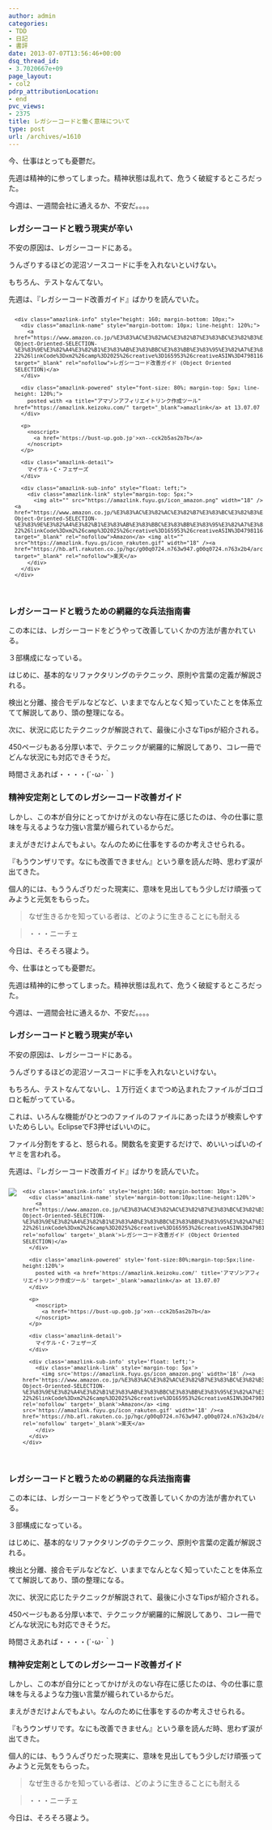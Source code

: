```yaml
---
author: admin
categories:
- TDD
- 日記
- 書評
date: 2013-07-07T13:56:46+00:00
dsq_thread_id:
- 3.7020667e+09
page_layout:
- col2
pdrp_attributionLocation:
- end
pvc_views:
- 2375
title: レガシーコードと働く意味について
type: post
url: /archives/=1610
---
```


<!--:ja-->今、仕事はとっても憂鬱だ。

先週は精神的に参ってしまった。精神状態は乱れて、危うく破綻するところだった。

今週は、一週間会社に通えるか、不安だ。。。。

### レガシーコードと戦う現実が辛い

不安の原因は、レガシーコードにある。

うんざりするほどの泥沼ソースコードに手を入れないといけない。

もちろん、テストなんてない。

先週は、『レガシーコード改善ガイド』ばかりを読んでいた。

<div class="amazlink-box" style="text-align: left; padding-bottom: 20px; font-size: small; /zoom: 1; overflow: hidden;">
  <div class="amazlink-list" style="clear: both;">
    <div class="amazlink-image" style="float: left; margin: 0px 12px 1px 0px;">
      <a href="https://www.amazon.co.jp/%E3%83%AC%E3%82%AC%E3%82%B7%E3%83%BC%E3%82%B3%E3%83%BC%E3%83%89%E6%94%B9%E5%96%84%E3%82%AC%E3%82%A4%E3%83%89-Object-Oriented-SELECTION-%E3%83%9E%E3%82%A4%E3%82%B1%E3%83%AB%E3%83%BBC%E3%83%BB%E3%83%95%E3%82%A7%E3%82%B6%E3%83%BC%E3%82%BA/dp/4798116831%3FSubscriptionId%3DAKIAJBCXQ4WQGJ7WU3WA%26tag%3Dsleephacker-22%26linkCode%3Dxm2%26camp%3D2025%26creative%3D165953%26creativeASIN%3D4798116831" target="_blank" rel="nofollow"><img style="border: none;" alt="" src="https://ecx.images-amazon.com/images/I/51MtlVCi45L._SL160_.jpg" /></a>
    </div>
    
    <div class="amazlink-info" style="height: 160; margin-bottom: 10px;">
      <div class="amazlink-name" style="margin-bottom: 10px; line-height: 120%;">
        <a href="https://www.amazon.co.jp/%E3%83%AC%E3%82%AC%E3%82%B7%E3%83%BC%E3%82%B3%E3%83%BC%E3%83%89%E6%94%B9%E5%96%84%E3%82%AC%E3%82%A4%E3%83%89-Object-Oriented-SELECTION-%E3%83%9E%E3%82%A4%E3%82%B1%E3%83%AB%E3%83%BBC%E3%83%BB%E3%83%95%E3%82%A7%E3%82%B6%E3%83%BC%E3%82%BA/dp/4798116831%3FSubscriptionId%3DAKIAJBCXQ4WQGJ7WU3WA%26tag%3Dsleephacker-22%26linkCode%3Dxm2%26camp%3D2025%26creative%3D165953%26creativeASIN%3D4798116831" target="_blank" rel="nofollow">レガシーコード改善ガイド (Object Oriented SELECTION)</a>
      </div>
      
      <div class="amazlink-powered" style="font-size: 80%; margin-top: 5px; line-height: 120%;">
        posted with <a title="アマゾンアフィリエイトリンク作成ツール" href="https://amazlink.keizoku.com/" target="_blank">amazlink</a> at 13.07.07
      </div>
      
      <p>
        <noscript>
          <a href='https://bust-up.gob.jp'>xn--cck2b5as2b7b</a>
        </noscript>
      </p>
      
      <div class="amazlink-detail">
        マイケル・C・フェザーズ
      </div>
      
      <div class="amazlink-sub-info" style="float: left;">
        <div class="amazlink-link" style="margin-top: 5px;">
          <img alt="" src="https://amazlink.fuyu.gs/icon_amazon.png" width="18" /><a href="https://www.amazon.co.jp/%E3%83%AC%E3%82%AC%E3%82%B7%E3%83%BC%E3%82%B3%E3%83%BC%E3%83%89%E6%94%B9%E5%96%84%E3%82%AC%E3%82%A4%E3%83%89-Object-Oriented-SELECTION-%E3%83%9E%E3%82%A4%E3%82%B1%E3%83%AB%E3%83%BBC%E3%83%BB%E3%83%95%E3%82%A7%E3%82%B6%E3%83%BC%E3%82%BA/dp/4798116831%3FSubscriptionId%3DAKIAJBCXQ4WQGJ7WU3WA%26tag%3Dsleephacker-22%26linkCode%3Dxm2%26camp%3D2025%26creative%3D165953%26creativeASIN%3D4798116831" target="_blank" rel="nofollow">Amazon</a> <img alt="" src="https://amazlink.fuyu.gs/icon_rakuten.gif" width="18" /><a href="https://hb.afl.rakuten.co.jp/hgc/g00q0724.n763w947.g00q0724.n763x2b4/archives/c=http%3A%2F%2Fbooks.rakuten.co.jp%2Frb%2F6121689%2F&m=http%3A%2F%2Fm.rakuten.co.jp%2Frms%2Fmsv%2FItem%3Fn%3D6121689%26surl%3Dbook" target="_blank" rel="nofollow">楽天</a>
        </div>
      </div>
    </div>
  </div>
</div>

### レガシーコードと戦うための網羅的な兵法指南書

この本には、レガシーコードをどうやって改善していくかの方法が書かれている。

３部構成になっている。

はじめに、基本的なリファクタリングのテクニック、原則や言葉の定義が解説される。

検出と分離、接合モデルなどなど、いままでなんとなく知っていたことを体系立てて解説してあり、頭の整理になる。

次に、状況に応じたテクニックが解説されて、最後に小さなTipsが紹介される。

450ページもある分厚い本で、テクニックが網羅的に解説してあり、コレ一冊でどんな状況にも対応できそうだ。

時間さえあれば・・・・(´･ω･｀)

### 精神安定剤としてのレガシーコード改善ガイド

しかし、この本が自分にとってかけがえのない存在に感じたのは、今の仕事に意味を与えるような力強い言葉が綴られているからだ。

まえがきだけよんでもよい。なんのために仕事をするのか考えさせられる。

『もうウンザリです。なにも改善できません』という章を読んだ時、思わず涙が出てきた。

個人的には、もううんざりだった現実に、意味を見出してもう少しだけ頑張ってみようと元気をもらった。

> なぜ生きるかを知っている者は、どのように生きることにも耐える
  
> ・・・ニーチェ

今日は、そろそろ寝よう。<!--:-->

<!--:en-->

今、仕事はとっても憂鬱だ。

先週は精神的に参ってしまった。精神状態は乱れて、危うく破綻するところだった。

今週は、一週間会社に通えるか、不安だ。。。。

### レガシーコードと戦う現実が辛い

不安の原因は、レガシーコードにある。

うんざりするほどの泥沼ソースコードに手を入れないといけない。

もちろん、テストなんてないし、１万行近くまでつめ込まれたファイルがゴロゴロと転がってている。

これは、いろんな機能がひとつのファイルのファイルにあったほうが検索しやすいためらしい。EclipseでF3押せばいいのに。

ファイル分割をすると、怒られる。関数名を変更するだけで、めいいっぱいのイヤミを言われる。

先週は、『レガシーコード改善ガイド』ばかりを読んでいた。

<div class='amazlink-box' style='text-align:left;padding-bottom:20px;font-size:small;/zoom: 1;overflow: hidden;'>
  <div class='amazlink-list' style='clear: both;'>
    <div class='amazlink-image' style='float:left;margin:0px 12px 1px 0px;'>
      <a href='https://www.amazon.co.jp/%E3%83%AC%E3%82%AC%E3%82%B7%E3%83%BC%E3%82%B3%E3%83%BC%E3%83%89%E6%94%B9%E5%96%84%E3%82%AC%E3%82%A4%E3%83%89-Object-Oriented-SELECTION-%E3%83%9E%E3%82%A4%E3%82%B1%E3%83%AB%E3%83%BBC%E3%83%BB%E3%83%95%E3%82%A7%E3%82%B6%E3%83%BC%E3%82%BA/dp/4798116831%3FSubscriptionId%3DAKIAJBCXQ4WQGJ7WU3WA%26tag%3Dsleephacker-22%26linkCode%3Dxm2%26camp%3D2025%26creative%3D165953%26creativeASIN%3D4798116831' target='_blank' rel='nofollow'><img src='https://ecx.images-amazon.com/images/I/51MtlVCi45L._SL160_.jpg' style='border: none;' /></a>
    </div>
    
    <div class='amazlink-info' style='height:160; margin-bottom: 10px'>
      <div class='amazlink-name' style='margin-bottom:10px;line-height:120%'>
        <a href='https://www.amazon.co.jp/%E3%83%AC%E3%82%AC%E3%82%B7%E3%83%BC%E3%82%B3%E3%83%BC%E3%83%89%E6%94%B9%E5%96%84%E3%82%AC%E3%82%A4%E3%83%89-Object-Oriented-SELECTION-%E3%83%9E%E3%82%A4%E3%82%B1%E3%83%AB%E3%83%BBC%E3%83%BB%E3%83%95%E3%82%A7%E3%82%B6%E3%83%BC%E3%82%BA/dp/4798116831%3FSubscriptionId%3DAKIAJBCXQ4WQGJ7WU3WA%26tag%3Dsleephacker-22%26linkCode%3Dxm2%26camp%3D2025%26creative%3D165953%26creativeASIN%3D4798116831' rel='nofollow' target='_blank'>レガシーコード改善ガイド (Object Oriented SELECTION)</a>
      </div>
      
      <div class='amazlink-powered' style='font-size:80%;margin-top:5px;line-height:120%'>
        posted with <a href='https://amazlink.keizoku.com/' title='アマゾンアフィリエイトリンク作成ツール' target='_blank'>amazlink</a> at 13.07.07
      </div>
      
      <p>
        <noscript>
          <a href='https://bust-up.gob.jp'>xn--cck2b5as2b7b</a>
        </noscript>
      </p>
      
      <div class='amazlink-detail'>
        マイケル・C・フェザーズ
      </div>
      
      <div class='amazlink-sub-info' style='float: left;'>
        <div class='amazlink-link' style='margin-top: 5px'>
          <img src='https://amazlink.fuyu.gs/icon_amazon.png' width='18' /><a href='https://www.amazon.co.jp/%E3%83%AC%E3%82%AC%E3%82%B7%E3%83%BC%E3%82%B3%E3%83%BC%E3%83%89%E6%94%B9%E5%96%84%E3%82%AC%E3%82%A4%E3%83%89-Object-Oriented-SELECTION-%E3%83%9E%E3%82%A4%E3%82%B1%E3%83%AB%E3%83%BBC%E3%83%BB%E3%83%95%E3%82%A7%E3%82%B6%E3%83%BC%E3%82%BA/dp/4798116831%3FSubscriptionId%3DAKIAJBCXQ4WQGJ7WU3WA%26tag%3Dsleephacker-22%26linkCode%3Dxm2%26camp%3D2025%26creative%3D165953%26creativeASIN%3D4798116831' rel='nofollow' target='_blank'>Amazon</a> <img src='https://amazlink.fuyu.gs/icon_rakuten.gif' width='18' /><a href='https://hb.afl.rakuten.co.jp/hgc/g00q0724.n763w947.g00q0724.n763x2b4/archives/c=http%3A%2F%2Fbooks.rakuten.co.jp%2Frb%2F6121689%2F&#038;m=http%3A%2F%2Fm.rakuten.co.jp%2Frms%2Fmsv%2FItem%3Fn%3D6121689%26surl%3Dbook' rel='nofollow' target='_blank'>楽天</a>
        </div>
      </div>
    </div>
  </div>
</div>

### レガシーコードと戦うための網羅的な兵法指南書

この本には、レガシーコードをどうやって改善していくかの方法が書かれている。

３部構成になっている。

はじめに、基本的なリファクタリングのテクニック、原則や言葉の定義が解説される。

検出と分離、接合モデルなどなど、いままでなんとなく知っていたことを体系立てて解説してあり、頭の整理になる。

次に、状況に応じたテクニックが解説されて、最後に小さなTipsが紹介される。

450ページもある分厚い本で、テクニックが網羅的に解説してあり、コレ一冊でどんな状況にも対応できそうだ。

時間さえあれば・・・・(´･ω･｀)

### 精神安定剤としてのレガシーコード改善ガイド

しかし、この本が自分にとってかけがえのない存在に感じたのは、今の仕事に意味を与えるような力強い言葉が綴られているからだ。

まえがきだけよんでもよい。なんのために仕事をするのか考えさせられる。

『もうウンザリです。なにも改善できません』という章を読んだ時、思わず涙が出てきた。

個人的には、もううんざりだった現実に、意味を見出してもう少しだけ頑張ってみようと元気をもらった。

> なぜ生きるかを知っている者は、どのように生きることにも耐える
                                          
> ・・・ニーチェ

今日は、そろそろ寝よう。

<!--:-->